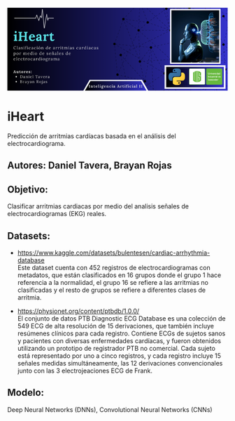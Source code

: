 
![iHeart](https://github.com/drtaverac/iHeart/blob/main/IHeart.png)
# iHeart
Predicción de arritmias cardíacas basada en el análisis del electrocardiograma.

## Autores: Daniel Tavera, Brayan Rojas

## Objetivo: 
Clasificar arritmias cardiacas por medio del analisis señales de electrocardiogramas (EKG) reales.

## Datasets:
- https://www.kaggle.com/datasets/bulentesen/cardiac-arrhythmia-database <br>
Este dataset cuenta con 452 registros de electrocardiogramas con metadatos, que están clasificados en 16 grupos donde el grupo 1 hace referencia a la normalidad, el grupo 16 se refiere a las arritmias no clasificadas y el resto de grupos se refiere a diferentes clases de arritmia.

- https://physionet.org/content/ptbdb/1.0.0/<br>
El conjunto de datos PTB Diagnostic ECG Database es una colección de 549 ECG de alta resolución de 15 derivaciones, que también incluye resúmenes clínicos para cada registro. Contiene ECGs de sujetos sanos y pacientes con diversas enfermedades cardíacas, y fueron obtenidos utilizando un prototipo de registrador PTB no comercial. Cada sujeto está representado por uno a cinco registros, y cada registro incluye 15 señales medidas simultáneamente, las 12 derivaciones convencionales junto con las 3 electrojeaciones ECG de Frank.


## Modelo: 
Deep Neural Networks (DNNs), Convolutional Neural Networks (CNNs)
